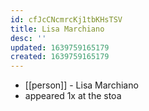 ```yaml
---
id: cfJcCNcmrcKj1tbKHsTSV
title: Lisa Marchiano
desc: ''
updated: 1639759165179
created: 1639759165179
---
```



- [[person]] - Lisa Marchiano
- appeared 1x at the stoa
